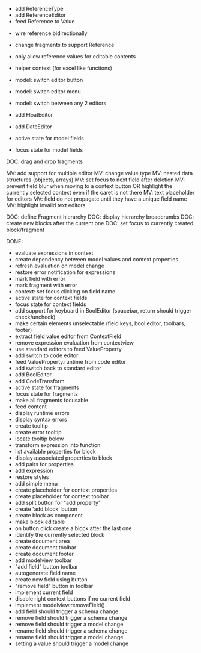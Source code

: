 + add ReferenceType
+ add ReferenceEditor
+ feed Reference to Value
- wire reference bidirectionally
- change fragments to support Reference
- only allow reference values for editable contents

- helper context (for excel like functions)

- model: switch editor button
- model: switch editor menu
- model: switch between any 2 editors

- add FloatEditor
- add DateEditor

- active state for model fields
- focus state for model fields

DOC: drag and drop fragments

MV: add support for multiple editor
MV: change value type
MV: nested data structures (objects, arrays)
MV: set focus to next field after deletion
MV: prevent field blur when moving to a context button OR highlight the currently selected context even if the caret is not there
MV: text placeholder for editors
MV: field do not propagate until they have a unique field name
MV: highlight invalid text editors

DOC: define Fragment hierarchy
DOC: display hierarchy breadcrumbs
DOC: create new blocks after the current one
DOC: set focus to currently created block/fragment

DONE:

+ evaluate expressions in context
+ create dependency between model values and context properties
+ refresh evaluation on model change
+ restore error notification for expressions
+ mark field with error
+ mark fragment with error
+ context: set focus clicking on field name
+ active state for context fields
+ focus state for context fields
+ add support for keyboard in BoolEditor (spacebar, return should trigger check/uncheck)
+ make certain elements unselectable (field keys, bool editor, toolbars, footer)
+ extract field value editor from ContextField
+ remove expression evaluation from contextview
+ use standard editors to feed ValueProperty
+ add switch to code editor
+ feed ValueProperty.runtime from code editor
+ add switch back to standard editor
+ add BoolEditor
+ add CodeTransform
+ active state for fragments
+ focus state for fragments
+ make all fragments focusable
+ feed content
+ display runtime errors
+ display syntax errors
+ create tooltip
+ create error tooltip
+ locate tooltip below
+ transform expression into function
+ list available properties for block
+ display asssociated properties to block
+ add pairs for properties
+ add expression
+ restore styles
+ add simple menu
+ create placeholder for context properties
+ create placeholder for context toolbar
+ add split button for "add property"
+ create 'add block' button
+ create block as component
+ make block editable
+ on button click create a block after the last one
+ identify the currently selected block
+ create document area
+ create document toolbar
+ create document footer
+ add modelview toolbar
+ "add field" button toolbar
+ autogenerate field name
+ create new field using button
+ "remove field" button in toolbar
+ implement current field
+ disable right context buttons if no current field
+ implement modelview.removeField()
+ add field should trigger a schema change
+ remove field should trigger a schema change
+ remove field should trigger a model change
+ rename field should trigger a schema change
+ rename field should trigger a model change
+ setting a value should trigger a model change